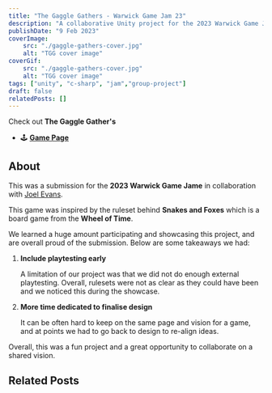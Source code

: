 ```yaml
---
title: "The Gaggle Gathers - Warwick Game Jam 23"
description: "A collaborative Unity project for the 2023 Warwick Game Jam."
publishDate: "9 Feb 2023"
coverImage:
    src: "./gaggle-gathers-cover.jpg"
    alt: "TGG cover image"
coverGif:
    src: "./gaggle-gathers-cover.jpg"
    alt: "TGG cover image"
tags: ["unity", "c-sharp", "jam","group-project"]
draft: false
relatedPosts: []
---
```


Check out **The Gaggle Gather's**
- 🕹️ [**Game Page**](https://henryha993.itch.io/the-gaggle-gathers)

## About
This was a submission for the **2023 Warwick Game Jame** in collaboration with [Joel Evans](https://www.linkedin.com/in/joel-evans-dev/).

This game was inspired by the ruleset behind **Snakes and Foxes** which is a board game from the **Wheel of Time**.

We learned a huge amount participating and showcasing this project, and are overall proud of the submission. Below are some takeaways we had:
1. **Include playtesting early**

    A limitation of our project was that we did not do enough external playtesting. Overall, rulesets were not as clear as they could have been and we noticed this during the showcase.

2. **More time dedicated to finalise design**

    It can be often hard to keep on the same page and vision for a game, and at points we had to go back to design to re-align ideas.

Overall, this was a fun project and a great opportunity to collaborate on a shared vision.

## Related Posts